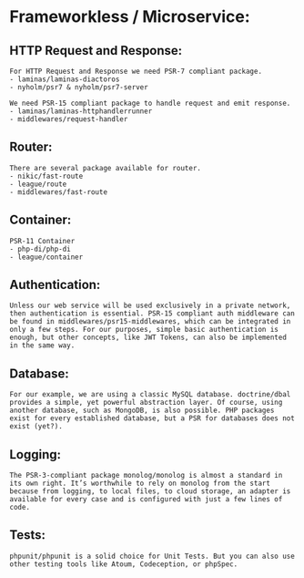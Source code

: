 # Frameworkless / Microservice:

## HTTP Request and Response:

    For HTTP Request and Response we need PSR-7 compliant package.
    - laminas/laminas-diactoros
    - nyholm/psr7 & nyholm/psr7-server

    We need PSR-15 compliant package to handle request and emit response.
    - laminas/laminas-httphandlerrunner
    - middlewares/request-handler

## Router:

    There are several package available for router.
    - nikic/fast-route
    - league/route
    - middlewares/fast-route

## Container:

    PSR-11 Container
    - php-di/php-di
    - league/container

## Authentication:

    Unless our web service will be used exclusively in a private network, then authentication is essential. PSR-15 compliant auth middleware can be found in middlewares/psr15-middlewares, which can be integrated in only a few steps. For our purposes, simple basic authentication is enough, but other concepts, like JWT Tokens, can also be implemented in the same way.

## Database:

    For our example, we are using a classic MySQL database. doctrine/dbal provides a simple, yet powerful abstraction layer. Of course, using another database, such as MongoDB, is also possible. PHP packages exist for every established database, but a PSR for databases does not exist (yet?).

## Logging:

    The PSR-3-compliant package monolog/monolog is almost a standard in its own right. It’s worthwhile to rely on monolog from the start because from logging, to local files, to cloud storage, an adapter is available for every case and is configured with just a few lines of code.

## Tests:

    phpunit/phpunit is a solid choice for Unit Tests. But you can also use other testing tools like Atoum, Codeception, or phpSpec.
